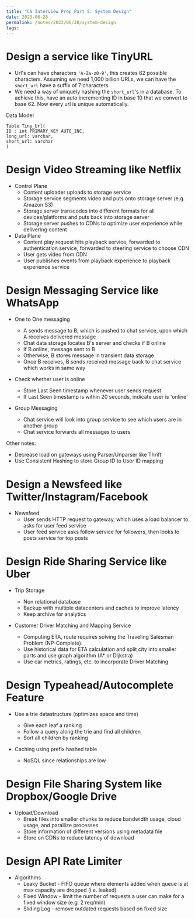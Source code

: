 ```yaml
---
title: "CS Interview Prep Part 5: System Design"
date: 2023-06-28
permalink: /notes/2023/06/28/system-design
tags:
--- 
```


# Design a service like TinyURL

- Url's can have characters `'A-Za-z0-9'`, this creates 62 possible characters. Assuming we need 1,000 billion URLs, we can have the `short_url` have a suffix of 7 characters
- We need a way of uniquely hashing the `short_url`'s in a database. To achieve this, have an auto incrementing ID in base 10 that we convert to base 62. Now every url is unique automatically. 

Data Model
```
Table Tiny_Url(
ID : int PRIMARY_KEY AUTO_INC,
long_url: varchar,
short_url: varchar
)
```

# Design Video Streaming like Netflix

* Control Plane
  - Content uploader uploads to storage service
  - Storage service segments video and puts onto storage server (e.g. Amazon S3)
  - Storage server transcodes into different formats for all devices/platforms and puts back into storage server
  - Storage server pushes to CDNs to optimize user experience while delivering content
* Data Plane 
  - Content play request hits playback service, forwarded to authentication service, forwarded to steering service to choose CDN
  - User gets video from CDN
  - User publishes events from playback experience to playback experience service


# Design Messaging Service like WhatsApp

* One to One messaging
  - A sends message to B, which is pushed to chat service, upon which A receives delivered message
  - Chat data storage locates B's server and checks if B online
  - If B online, message sent to B
  - Otherwise, B stores message in transient data storage
  - Once B receives, B sends received message back to chat service which works in same way

* Check whether user is online
  - Store Last Seen timestamp whenever user sends request
  - If Last Seen timestamp is within 20 seconds, indicate user is 'online'

* Group Messaging
  - Chat service will look into group service to see which users are in another group
  - Chat service forwards all messages to users

Other notes:
  - Decrease load on gateways using Parser/Unparser like Thrift
  - Use Consistent Hashing to store Group ID to User ID mapping

# Design a Newsfeed like Twitter/Instagram/Facebook

* Newsfeed
  - User sends HTTP request to gateway, which uses a load balancer to asks for user feed service
  - User feed service asks follow service for followers, then looks to posts service for top posts

# Design Ride Sharing Service like Uber

* Trip Storage
  - Non relational database
  - Backup with multiple datacenters and caches to improve latency
  - Keep archive for analytics

* Customer Driver Matching and Mapping Service
  - Computing ETA, route requires solving the Traveling Salesman Problem (NP-Complete). 
  - Use historical data for ETA calculation and split city into smaller parts and use graph algorithm (A* or Dijkstra)
  - Use car metrics, ratings, etc. to incorporate Driver Matching 

# Design Typeahead/Autocomplete Feature

* Use a trie datastructure (optimizes space and time)
  - Give each leaf a ranking
  - Follow a query along the trie and find all children
  - Sort all children by ranking

* Caching using prefix hashed table
  - NoSQL since relationships are low

# Design File Sharing System like Dropbox/Google Drive

* Upload/Download
   - Break files into smaller chunks to reduce bandwidth usage, cloud usage, and parallize processes
   - Store information of different versions using metadata file
   - Store on CDNs to reduce latency of download

# Design API Rate Limiter

* Algorithms
  - Leaky Bucket - FIFO queue where elements added when queue is at max capacity are dropped (i.e. leaked)
  - Fixed Window - limit the number of requests a user can make for a fixed window size (e.g. 2 req/min)
  - Sliding Log - remove outdated requests based on fixed size 
